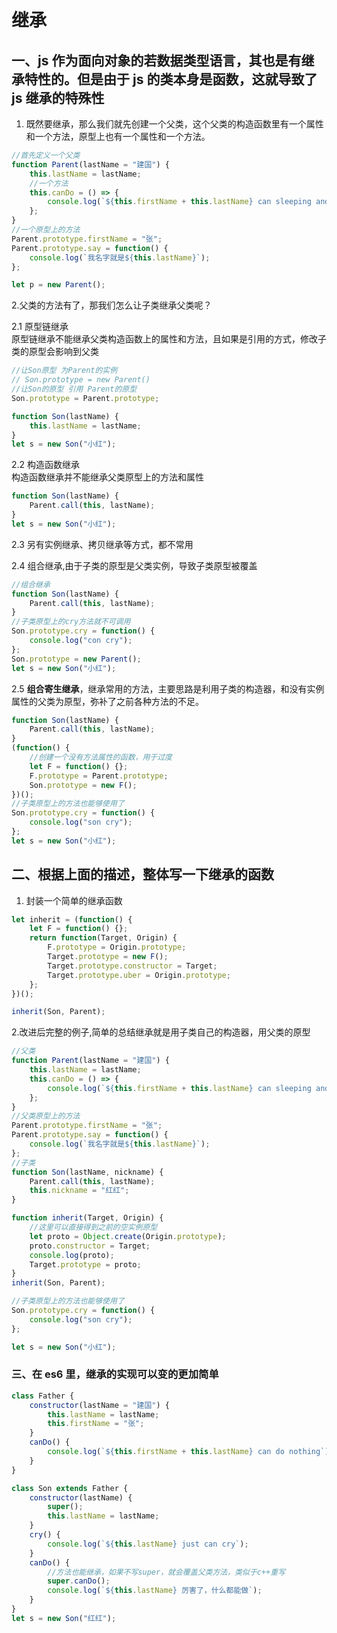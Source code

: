 # 继承

## 一、js 作为面向对象的若数据类型语言，其也是有继承特性的。但是由于 js 的类本身是函数，这就导致了 js 继承的特殊性

1. 既然要继承，那么我们就先创建一个父类，这个父类的构造函数里有一个属性和一个方法，原型上也有一个属性和一个方法。

```js
//首先定义一个父类
function Parent(lastName = "建国") {
    this.lastName = lastName;
    //一个方法
    this.canDo = () => {
        console.log(`${this.firstName + this.lastName} can sleeping and eating only`);
    };
}
//一个原型上的方法
Parent.prototype.firstName = "张";
Parent.prototype.say = function() {
    console.log(`我名字就是${this.lastName}`);
};

let p = new Parent();
```

2.父类的方法有了，那我们怎么让子类继承父类呢？

2.1 原型链继承  
 原型链继承不能继承父类构造函数上的属性和方法，且如果是引用的方式，修改子类的原型会影响到父类

```js
//让Son原型 为Parent的实例
// Son.prototype = new Parent()
//让Son的原型 引用 Parent的原型
Son.prototype = Parent.prototype;

function Son(lastName) {
    this.lastName = lastName;
}
let s = new Son("小红");
```

2.2 构造函数继承  
 构造函数继承并不能继承父类原型上的方法和属性

```js
function Son(lastName) {
    Parent.call(this, lastName);
}
let s = new Son("小红");
```

2.3 另有实例继承、拷贝继承等方式，都不常用

2.4 组合继承,由于子类的原型是父类实例，导致子类原型被覆盖

```js
//组合继承
function Son(lastName) {
    Parent.call(this, lastName);
}
//子类原型上的cry方法就不可调用
Son.prototype.cry = function() {
    console.log("con cry");
};
Son.prototype = new Parent();
let s = new Son("小红");
```

2.5 **组合寄生继承**，继承常用的方法，主要思路是利用子类的构造器，和没有实例属性的父类为原型，弥补了之前各种方法的不足。

```js
function Son(lastName) {
    Parent.call(this, lastName);
}
(function() {
    //创建一个没有方法属性的函数，用于过度
    let F = function() {};
    F.prototype = Parent.prototype;
    Son.prototype = new F();
})();
//子类原型上的方法也能够使用了
Son.prototype.cry = function() {
    console.log("son cry");
};
let s = new Son("小红");
```

## 二、根据上面的描述，整体写一下继承的函数

1. 封装一个简单的继承函数

```js
let inherit = (function() {
    let F = function() {};
    return function(Target, Origin) {
        F.prototype = Origin.prototype;
        Target.prototype = new F();
        Target.prototype.constructor = Target;
        Target.prototype.uber = Origin.prototype;
    };
})();

inherit(Son, Parent);
```

2.改进后完整的例子,简单的总结继承就是用子类自己的构造器，用父类的原型

```js
//父类
function Parent(lastName = "建国") {
    this.lastName = lastName;
    this.canDo = () => {
        console.log(`${this.firstName + this.lastName} can sleeping and eating only`);
    };
}
//父类原型上的方法
Parent.prototype.firstName = "张";
Parent.prototype.say = function() {
    console.log(`我名字就是${this.lastName}`);
};
//子类
function Son(lastName, nickname) {
    Parent.call(this, lastName);
    this.nickname = "红红";
}

function inherit(Target, Origin) {
    //这里可以直接得到之前的空实例原型
    let proto = Object.create(Origin.prototype);
    proto.constructor = Target;
    console.log(proto);
    Target.prototype = proto;
}
inherit(Son, Parent);

//子类原型上的方法也能够使用了
Son.prototype.cry = function() {
    console.log("son cry");
};

let s = new Son("小红");
```

### 三、在 es6 里，继承的实现可以变的更加简单

```js
class Father {
    constructor(lastName = "建国") {
        this.lastName = lastName;
        this.firstName = "张";
    }
    canDo() {
        console.log(`${this.firstName + this.lastName} can do nothing`);
    }
}

class Son extends Father {
    constructor(lastName) {
        super();
        this.lastName = lastName;
    }
    cry() {
        console.log(`${this.lastName} just can cry`);
    }
    canDo() {
        //方法也能继承，如果不写super，就会覆盖父类方法，类似于c++重写
        super.canDo();
        console.log(`${this.lastName} 厉害了，什么都能做`);
    }
}
let s = new Son("红红");
```
